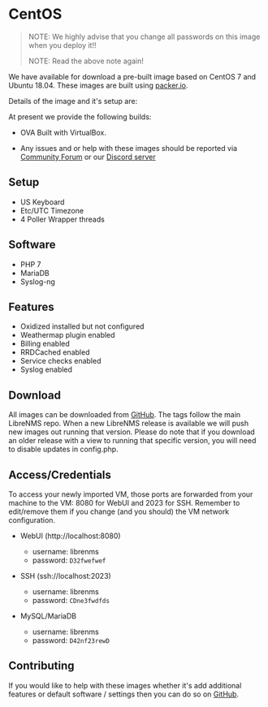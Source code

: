 # CentOS

> NOTE: We highly advise that you change all passwords on this image
> when you deploy it!!
>
> NOTE: Read the above note again!

We have available for download a pre-built image based on CentOS 7 and
Ubuntu 18.04. These images are built using
[packer.io](https://packer.io).

Details of the image and it's setup are:

At present we provide the following builds:

- OVA Built with VirtualBox.

- Any issues and or help with these images should be reported via
  [Community Forum](https://community.librenms.org) or our [Discord
  server](https://t.libren.ms/discord)

## Setup

- US Keyboard
- Etc/UTC Timezone
- 4 Poller Wrapper threads

## Software

- PHP 7
- MariaDB
- Syslog-ng

## Features

- Oxidized installed but not configured
- Weathermap plugin enabled
- Billing enabled
- RRDCached enabled
- Service checks enabled
- Syslog enabled

## Download

All images can be downloaded from
[GitHub](https://github.com/librenms/packer-builds/releases/latest). The
tags follow the main LibreNMS repo. When a new LibreNMS release is
available we will push new images out running that version. Please do
note that if you download an older release with a view to running that
specific version, you will need to disable updates in config.php.

## Access/Credentials

To access your newly imported VM, those ports are forwarded from your machine to the VM: 8080 for WebUI and 2023 for SSH.
Remember to edit/remove them if you change (and you should) the VM network configuration.

- WebUI (http://localhost:8080)
  - username: librenms
  - password: `D32fwefwef`
  
- SSH (ssh://localhost:2023)
  - username: librenms
  - password: `CDne3fwdfds`

- MySQL/MariaDB
  - username: librenms
  - password: `D42nf23rewD`

## Contributing

If you would like to help with these images whether it's add
additional features or default software / settings then you can do so
on [GitHub](https://github.com/librenms/packer-builds/).
